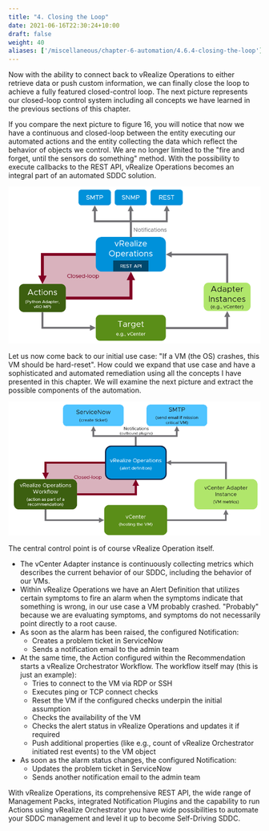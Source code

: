 ```yaml
---
title: "4. Closing the Loop"
date: 2021-06-16T22:30:24+10:00
draft: false
weight: 40
aliases: ['/miscellaneous/chapter-6-automation/4.6.4-closing-the-loop']
---
```


Now with the ability to connect back to vRealize Operations to either retrieve data or push custom information, we can finally close the loop to achieve a fully featured closed-control loop. The next picture represents our closed-loop control system including all concepts we have learned in the previous sections of this chapter.

If you compare the next picture to figure 16, you will notice that now we have a continuous and closed-loop between the entity executing our automated actions and the entity collecting the data which reflect the behavior of objects we control. We are no longer limited to the "fire and forget, until the sensors do something" method. With the possibility to execute callbacks to the REST API, vRealize Operations becomes an integral part of an automated SDDC solution.

![Closed-loop control with vRealize Operations](4.6.4-fig-1.png "Closed-loop control with vRealize Operations")

Let us now come back to our initial use case: "If a VM (the OS) crashes, this VM should be hard-reset". How could we expand that use case and have a sophisticated and automated remediation using all the concepts I have presented in this chapter. We will examine the next picture and extract the possible components of the automation.

![Full automation using vRealize Operations](4.6.4-fig-2.png "Full automation using vRealize Operations")

The central control point is of course vRealize Operation itself.

- The vCenter Adapter instance is continuously collecting metrics which describes the current behavior of our SDDC, including the behavior of our VMs.
- Within vRealize Operations we have an Alert Definition that utilizes certain symptoms to fire an alarm when the symptoms indicate that something is wrong, in our use case a VM probably crashed. "Probably" because we are evaluating symptoms, and symptoms do not necessarily point directly to a root cause.
- As soon as the alarm has been raised, the configured Notification:
  - Creates a problem ticket in ServiceNow
  - Sends a notification email to the admin team
- At the same time, the Action configured within the Recommendation starts a vRealize Orchestrator Workflow. The workflow itself may (this is just an example):
  - Tries to connect to the VM via RDP or SSH
  - Executes ping or TCP connect checks
  - Reset the VM if the configured checks underpin the initial assumption
  - Checks the availability of the VM
  - Checks the alert status in vRealize Operations and updates it if required
  - Push additional properties (like e.g., count of vRealize Orchestrator initiated rest events) to the VM object
- As soon as the alarm status changes, the configured Notification:
  - Updates the problem ticket in ServiceNow
  - Sends another notification email to the admin team

With vRealize Operations, its comprehensive REST API, the wide range of Management Packs, integrated Notification Plugins and the capability to run Actions using vRealize Orchestrator you have wide possibilities to automate your SDDC management and level it up to become Self-Driving SDDC.
